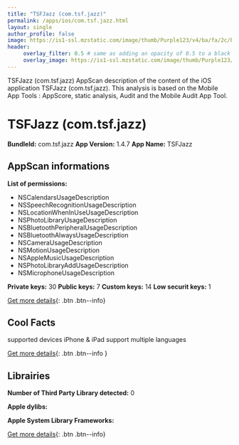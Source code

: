 ```yaml
---
title: "TSFJazz (com.tsf.jazz)"
permalink: /apps/ios/com.tsf.jazz.html
layout: single
author_profile: false
image: https://is1-ssl.mzstatic.com/image/thumb/Purple123/v4/ba/fa/2c/bafa2c06-fe3d-3369-16ed-6e9894d10370/AppIcon-0-0-1x_U007emarketing-0-0-0-10-0-0-sRGB-0-0-0-GLES2_U002c0-512MB-85-220-0-0.png/512x512bb.jpg
header: 
     overlay_filter: 0.5 # same as adding an opacity of 0.5 to a black background
     overlay_image: https://is1-ssl.mzstatic.com/image/thumb/Purple123/v4/ba/fa/2c/bafa2c06-fe3d-3369-16ed-6e9894d10370/AppIcon-0-0-1x_U007emarketing-0-0-0-10-0-0-sRGB-0-0-0-GLES2_U002c0-512MB-85-220-0-0.png/512x512bb.jpg
---
```

TSFJazz (com.tsf.jazz) AppScan description of the content of the iOS application TSFJazz (com.tsf.jazz). This analysis is based on the Mobile App Tools : AppScore, static analysis, Audit and the Mobile Audit App Tool.

# TSFJazz (com.tsf.jazz)

**BundleId:** com.tsf.jazz
**App Version:** 1.4.7
**App Name:** TSFJazz


## AppScan informations 

**List of permissions:** 
- NSCalendarsUsageDescription
- NSSpeechRecognitionUsageDescription
- NSLocationWhenInUseUsageDescription
- NSPhotoLibraryUsageDescription
- NSBluetoothPeripheralUsageDescription
- NSBluetoothAlwaysUsageDescription
- NSCameraUsageDescription
- NSMotionUsageDescription
- NSAppleMusicUsageDescription
- NSPhotoLibraryAddUsageDescription
- NSMicrophoneUsageDescription
  
  
**Private keys:** 30
**Public keys:** 7
**Custom keys:** 14
**Low securit keys:** 1
  
[Get more details](/pricing.html){: .btn .btn--info}

## Cool Facts

supported devices iPhone & iPad
support multiple languages
  
[Get more details](/pricing.html){: .btn .btn--info }

## Librairies 
**Number of Third Party Library detected:** 0


**Apple dylibs:**


**Apple System Library Frameworks:**


  
[Get more details](/pricing.html){: .btn .btn--info}

